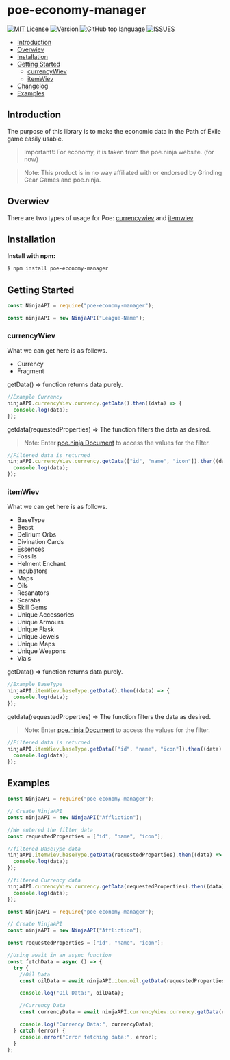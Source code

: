 # poe-economy-manager

[![MIT License](https://img.shields.io/badge/License-MIT-green.svg)](https://choosealicense.com/licenses/mit/)
![Version](https://img.shields.io/github/package-json/v/ayberkgezer/poe-economy-manager)
![GitHub top language](https://img.shields.io/github/languages/top/ayberkgezer/poe-economy-manager?logo=javascript)
[![ISSUES](https://img.shields.io/github/issues/ayberkgezer/poe-economy-manager)](https://github.com/ayberkgezer/poe-economy-manager/issues)

- [Introduction](#introduction)
- [Overwiev](#overwiev)
- [Installation](#installation)
- [Getting Started](#getting-started)
  - [currencyWiev](#currencywiev)
  - [itemWiev](#itemwiev)
- [Changelog](https://github.com/ayberkgezer/poe-economy-manager/blob/main/Changelog.md)
- [Examples](#examples)



## Introduction
The purpose of this library is to make the economic data in the Path of Exile game easily usable.

>Important!: For economy, it is taken from the poe.ninja website. (for now)

> Note: This product is in no way affiliated with or endorsed by Grinding Gear Games and poe.ninja.

## Overwiev

There are two types of usage for Poe: [currencywiev](#currencywiev) and [itemwiev](#itemwiev).

## Installation
**Install with npm:**
```bash
$ npm install poe-economy-manager
```

## Getting Started
```javascript
const NinjaAPI = require("poe-economy-manager");

const ninjaAPI = new NinjaAPI("League-Name");
```

### currencyWiev
What we can get here is as follows.
- Currency
- Fragment

getData() => function returns data purely.
```javascript
//Example Currency
ninjaAPI.currencyWiev.currency.getData().then((data) => {
  console.log(data);
});
```
getdata(requestedProperties) => The function filters the data as desired.
>Note: Enter [poe.ninja Document](https://github.com/ayberkgezer/poe.ninja-API-Document?tab=readme-ov-file#poeninja-api) to access the values for the filter.
```javascript
//Filtered data is returned
ninjaAPI.currencyWiev.currency.getData(["id", "name", "icon"]).then((data) => {
  console.log(data);
});
```
### itemWiev
What we can get here is as follows.
- BaseType
- Beast
- Delirium Orbs
- Divination Cards
- Essences
- Fossils
- Helment Enchant
- Incubators
- Maps
- Oils
- Resanators
- Scarabs
- Skill Gems
- Unique Accessories
- Unique Armours
- Unique Flask
- Unique Jewels
- Unique Maps
- Unique Weapons
- Vials

getData() => function returns data purely.
```javascript
//Example BaseType
ninjaAPI.itemWiev.baseType.getData().then((data) => {
  console.log(data);
});
```
getdata(requestedProperties) => The function filters the data as desired.
>Note: Enter [poe.ninja Document](https://github.com/ayberkgezer/poe.ninja-API-Document?tab=readme-ov-file#poeninja-api) to access the values for the filter.
```javascript
//Filtered data is returned
ninjaAPI.itemWiev.baseType.getData(["id", "name", "icon"]).then((data) => {
  console.log(data);
});
```

## Examples
```javascript
const NinjaAPI = require("poe-economy-manager");

// Create NinjaAPI
const ninjaAPI = new NinjaAPI("Affliction");

//We entered the filter data
const requestedProperties = ["id", "name", "icon"];

//filtered BaseType data
ninjaAPI.itemwiev.baseType.getData(requestedProperties).then((data) => {
  console.log(data);
});

//filtered Currency data
ninjaAPI.currencyWiev.currency.getData(requestedProperties).then((data) => {
  console.log(data);
});
```

```javascript
const NinjaAPI = require("poe-economy-manager");

// Create NinjaAPI
const ninjaAPI = new NinjaAPI("Affliction");

const requestedProperties = ["id", "name", "icon"];

//Using await in an async function
const fetchData = async () => {
  try {
    //Oil Data
    const oilData = await ninjaAPI.item.oil.getData(requestedProperties);

    console.log("Oil Data:", oilData);

    //Currency Data
    const currencyData = await ninjaAPI.currencyWiev.currency.getData(requestedProperties);

    console.log("Currency Data:", currencyData);
  } catch (error) {
    console.error("Error fetching data:", error);
  }
};
```